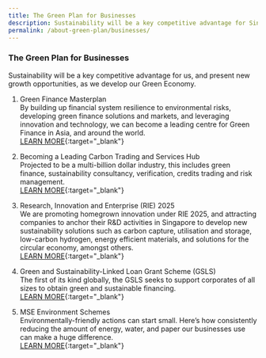 ```yaml
---
title: The Green Plan for Businesses
description: Sustainability will be a key competitive advantage for Singapore, and present new growth opportunities for businesses as we develop our Green Economy. Learn more about the Green Plan for Businesses. 
permalink: /about-green-plan/businesses/
---
```


### The Green Plan for Businesses

Sustainability will be a key competitive advantage for us, and present new growth opportunities, as we develop our Green Economy. 

1. Green Finance Masterplan  
By building up financial system resilience to environmental risks, developing green finance solutions and markets, and leveraging innovation and technology, we can become a leading centre for Green Finance in Asia, and around the world.  
[LEARN MORE](https://www.mas.gov.sg/who-we-are/annual-reports/annual-report-2019-2020/greening-the-financial-system){:target="_blank"}


2. Becoming a Leading Carbon Trading and Services Hub  
Projected to be a multi-billion dollar industry, this includes green finance, sustainability consultancy, verification, credits trading and risk management.  
[LEARN MORE](https://www.nccs.gov.sg/singapores-climate-action/carbon-services-and-climate-finance/){:target="_blank"}


3. Research, Innovation and Enterprise (RIE) 2025  
We are promoting homegrown innovation under RIE 2025, and attracting companies to anchor their R&D activities in Singapore to develop new sustainability solutions such as carbon capture, utilisation and storage, low-carbon hydrogen, energy efficient materials, and solutions for the circular economy, amongst others.  
[LEARN MORE](https://www.nrf.gov.sg/about-nrf/rie-ecosystem){:target="_blank"}

4. Green and Sustainability-Linked Loan Grant Scheme (GSLS)  
The first of its kind globally, the GSLS seeks to support corporates of all sizes to obtain green and sustainable financing.  
[LEARN MORE](https://www.mas.gov.sg/news/media-releases/2020/mas-launches-worlds-first-grant-scheme-to-support-green-and-sustainability-linked-loans){:target="_blank"}

5. MSE Environment Schemes  
Environmentally-friendly actions can start small. Here’s how consistently reducing the amount of energy, water, and paper our businesses use can make a huge difference.  
[LEARN MORE](https://www.mse.gov.sg/take-action/organisations/){:target="_blank"}
